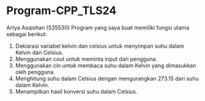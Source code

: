 # Program-CPP_TLS24
Artya Asqishan (535530)
Program yang saya buat memiliki fungsi utama sebagai berikut:
1.	Deklarasi variabel kelvin dan celsius untuk menyimpan suhu dalam Kelvin dan Celsius.
2.	Menggunakan cout untuk meminta input dari pengguna.
3.	Menggunakan cin untuk membaca suhu dalam Kelvin yang dimasukkan oleh pengguna.
4.	Menghitung suhu dalam Celsius dengan mengurangkan 273.15 dari suhu dalam Kelvin.
5.	Menampilkan hasil konversi suhu dalam Celsius.
